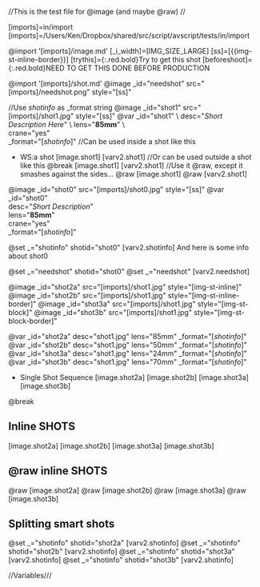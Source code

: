 //This is the test file for @image (and maybe @raw)
//

[imports]=in/import
[imports]=/Users/Ken/Dropbox/shared/src/script/avscript/tests/in/import

@import '[imports]/image.md'
[_i_width]=[IMG_SIZE_LARGE]
[ss]=[{{img-st-inline-border}}]
[trythis]={:.red.bold}Try to get this shot
[beforeshoot]={:.red.bold}NEED TO GET THIS DONE BEFORE PRODUCTION

@import '[imports]/shot.md'
@image _id="needshot" src="[imports]/needshot.png" style="[ss]"

//Use _shotinfo_ as _format string
@image _id="shot1" src="[imports]/shot1.jpg" style="[ss]"
@var _id="shot1" \ 
     desc="*Short Description Here*" \ 
     lens="**85mm**" \   
     crane="yes" \
     _format="[_shotinfo_]"
//Can be used inside a shot like this
- WS:a shot
    [image.shot1]
[varv2.shot1]
//Or can be used outside a shot like this
@break
[image.shot1]
[varv2.shot1]
//Use it @raw, except it smashes against the sides...
@raw [image.shot1]
@raw [varv2.shot1]

@image _id="shot0" src="[imports]/shot0.jpg" style="[ss]"
@var _id="shot0" \
     desc="*Short Description*" \
     lens="**85mm**" \
     crane="yes" \
     _format="[_shotinfo_]"

@set _="shotinfo" shotid="shot0"
[varv2.shotinfo]
And here is some info about shot0

@set _="needshot" shotid="shot0"
@set _="needshot"
[varv2.needshot]

@image _id="shot2a" src="[imports]/shot1.jpg" style="[img-st-inline]"
@image _id="shot2b" src="[imports]/shot1.jpg" style="[img-st-inline-border]"
@image _id="shot3a" src="[imports]/shot1.jpg" style="[img-st-block]"
@image _id="shot3b" src="[imports]/shot1.jpg" style="[img-st-block-border]"

@var _id="shot2a" desc="shot1.jpg" lens="85mm" _format="[_shotinfo_]"
@var _id="shot2b" desc="shot1.jpg" lens="50mm" _format="[_shotinfo_]"
@var _id="shot3a" desc="shot1.jpg" lens="24mm" _format="[_shotinfo_]"
@var _id="shot3b" desc="shot1.jpg" lens="70mm" _format="[_shotinfo_]"

- Single Shot Sequence
    [image.shot2a]
    [image.shot2b]
    [image.shot3a]
    [image.shot3b]

@break
## Inline SHOTS
[image.shot2a]
[image.shot2b]
[image.shot3a]
[image.shot3b]

## @raw inline SHOTS

@raw [image.shot2a]
@raw [image.shot2b]
@raw [image.shot3a]
@raw [image.shot3b]

## Splitting smart shots
@set _="shotinfo" shotid="shot2a"
[varv2.shotinfo]
@set _="shotinfo" shotid="shot2b"
[varv2.shotinfo]
@set _="shotinfo" shotid="shot3a"
[varv2.shotinfo]
@set _="shotinfo" shotid="shot3b"
[varv2.shotinfo]


//Variables///